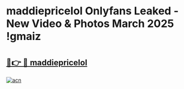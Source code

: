 # maddiepricelol Onlyfans Leaked - New Video & Photos March 2025 !gmaiz

# <h2><a href="https://hgm0dv.iuczelnia.edu.pl?title=maddiepricelol&ref=gmaiz">🔗👉 🔴 maddiepricelol</a></h2>

[![acn](https://github.com/user-attachments/assets/0f9c940e-d8b0-45ae-aac7-cd30a18b3e1c)](https://hgm0dv.iuczelnia.edu.pl?title=maddiepricelol&ref=gmaiz)

